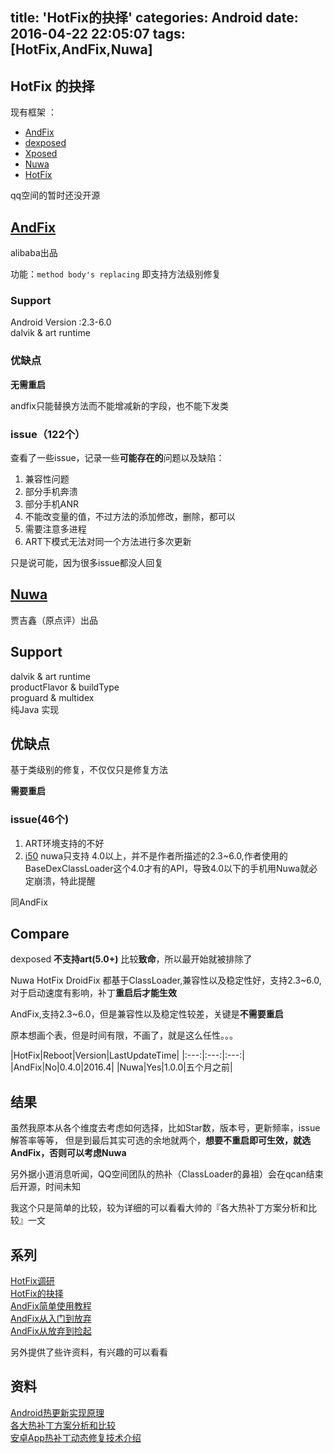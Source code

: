 title: 'HotFix的抉择'
categories: Android
date: 2016-04-22 22:05:07
tags: [HotFix,AndFix,Nuwa]
---


## HotFix 的抉择

现有框架 ：  

- [AndFix](https://github.com/alibaba/AndFix) 
- [dexposed](https://github.com/alibaba/dexposed)  
- [Xposed](https://github.com/rovo89/Xposed)
- [Nuwa](https://github.com/jasonross/Nuwa) 
- [HotFix](https://github.com/dodola/HotFix) 

qq空间的暂时还没开源      

## [AndFix](https://github.com/alibaba/AndFix)

alibaba出品  

功能：`method body's replacing` 即支持方法级别修复    

### Support  

Android Version :2.3-6.0  
dalvik & art runtime  


### 优缺点

**无需重启**  

andfix只能替换方法而不能增减新的字段，也不能下发类  

<!--more-->

### issue（122个）

查看了一些issue，记录一些**可能存在的**问题以及缺陷：  

1. 兼容性问题  
2. 部分手机奔溃  
3. 部分手机ANR  
4. 不能改变量的值，不过方法的添加修改，删除，都可以
5. 需要注意多进程    
6. ART下模式无法对同一个方法进行多次更新  

只是说可能，因为很多issue都没人回复  

## [Nuwa](https://github.com/jasonross/Nuwa)

贾吉鑫（原点评）出品    

## Support
dalvik & art runtime    
productFlavor & buildType    
proguard & multidex     
纯Java 实现   


## 优缺点

基于类级别的修复，不仅仅只是修复方法    

**需要重启**  

### issue(46个)

1. ART环境支持的不好
2. [i50](https://github.com/jasonross/Nuwa/issues/50) nuwa只支持 4.0以上，并不是作者所描述的2.3~6.0,作者使用的BaseDexClassLoader这个4.0才有的API，导致4.0以下的手机用Nuwa就必定崩溃，特此提醒
  
同AndFix  


## Compare


dexposed **不支持art(5.0+)** 比较**致命**，所以最开始就被排除了    

Nuwa HotFix DroidFix 都基于ClassLoader,兼容性以及稳定性好，支持2.3~6.0,对于启动速度有影响，补丁**重启后才能生效** 

AndFix,支持2.3~6.0，但是兼容性以及稳定性较差，关键是**不需要重启**    


原本想画个表，但是时间有限，不画了，就是这么任性。。。   

|HotFix|Reboot|Version|LastUpdateTime|
|:---:|:---:|:---:|  
|AndFix|No|0.4.0|2016.4|
|Nuwa|Yes|1.0.0|五个月之前|


## 结果

虽然我原本从各个维度去考虑如何选择，比如Star数，版本号，更新频率，issue解答率等等，
但是到最后其实可选的余地就两个，**想要不重启即可生效，就选AndFix，否则可以考虑Nuwa**  

另外据小道消息听闻，QQ空间团队的热补（ClassLoader的鼻祖）会在qcan结束后开源，时间未知  

我这个只是简单的比较，较为详细的可以看看大帅的『各大热补丁方案分析和比较』一文  

## 系列
[HotFix调研](http://mp.weixin.qq.com/s?__biz=MzIxNDE1NjQ2Mw==&mid=502388591&idx=1&sn=4ad49aea488bb2d4075644b2cc2cf52a#rd)  
[HotFix的抉择](http://mp.weixin.qq.com/s?__biz=MzIxNDE1NjQ2Mw==&mid=2649872243&idx=1&sn=e4998ed201087249de74731beb9ea423#rd)  
[AndFix简单使用教程](http://mp.weixin.qq.com/s?__biz=MzIxNDE1NjQ2Mw==&mid=2649872246&idx=1&sn=9c23327cdf7bb9eafa2a427e9c853d2d#rd)  
[AndFix从入门到放弃 ](http://mp.weixin.qq.com/s?__biz=MzIxNDE1NjQ2Mw==&mid=2649872253&idx=1&sn=3990dc075f31ac2d63ee5a96fc483f73#rd)  
[AndFix从放弃到捡起](http://mp.weixin.qq.com/s?__biz=MzIxNDE1NjQ2Mw==&mid=2649872256&idx=1&sn=253973ed6b5539b0fbfffa3ae18bdae6#rd)  


另外提供了些许资料，有兴趣的可以看看  
## 资料
[Android热更新实现原理](http://blog.csdn.net/lzyzsd/article/details/49843581)  
[各大热补丁方案分析和比较
](http://blog.zhaiyifan.cn/2015/11/20/HotPatchCompare/)  
[安卓App热补丁动态修复技术介绍
](http://zhuanlan.zhihu.com/p/20308548)




